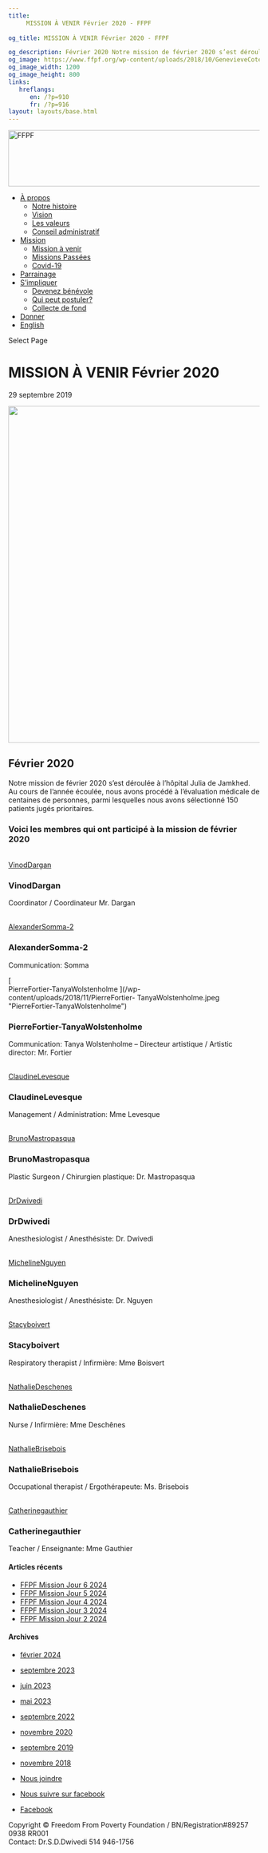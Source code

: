 ```yaml
---
title: 
     MISSION À VENIR Février 2020 - FFPF
    
og_title: MISSION À VENIR Février 2020 - FFPF

og_description: Février 2020 Notre mission de février 2020 s’est déroulée à l’hôpital Julia de Jamkhed. Au cours de l’année écoulée, nous avons procédé à l’évaluation médicale de centaines de personnes, parmi lesquelles nous avons sélectionné 150 patients jugés prioritaires. Voici les membres qui ont participé à la mission de février 2020 VinodDargan Coordinator / Coordinateur Mr.
og_image: https://www.ffpf.org/wp-content/uploads/2018/10/GenevieveCote-Operating.jpeg
og_image_width: 1200
og_image_height: 800
links:
   hreflangs:
      en: /?p=910
      fr: /?p=916
layout: layouts/base.html
---
```


[ <img src='/wp-content/uploads/2018/10/logo-ffpf.webp' width='505'
height='113' alt='FFPF' /> ](/en/sponsorship-tag/surgery/)

  * [ À propos ](/fr/a-propos)
    * [ Notre histoire ](/fr/a-propos#histoire)
    * [ Vision ](/fr/a-propos#vision)
    * [ Les valeurs ](/fr/a-propos#valeurs)
    * [ Conseil administratif ](/fr/a-propos#conseil)
  * [ Mission ](/fr/mission)
    * [ Mission à venir ](/fr/mission#venir)
    * [ Missions Passées ](/fr/mission#passées)
    * [ Covid-19 ](/fr/covid-19)
  * [ Parrainage ](/fr/parrainage/)
  * [ S’impliquer ](/fr/simpliquer)
    * [ Devenez bénévole ](/fr/simpliquer#benevole)
    * [ Qui peut postuler? ](/fr/simpliquer#inscrire)
    * [ Collecte de fond ](/fr/simpliquer#collecte)
  * [ Donner ](/donner)
  * [ English ]( )

[ ]( )

Select Page

#  MISSION À VENIR Février 2020

29 septembre 2019

<img src='/wp-content/uploads/2018/10/GenevieveCote-Operating-1080x675.webp'
width='1080' height='675' />

##  Février 2020

Notre mission de février 2020 s’est déroulée à l’hôpital Julia de Jamkhed. Au
cours de l’année écoulée, nous avons procédé à l’évaluation médicale de
centaines de personnes, parmi lesquelles nous avons sélectionné 150 patients
jugés prioritaires.

###  Voici les membres qui ont participé à la mission de février 2020

[  
VinodDargan ](/wp-content/uploads/2018/10/VinodDargan.jpeg "VinodDargan")

###  VinodDargan

Coordinator / Coordinateur Mr. Dargan

[  
AlexanderSomma-2 ](/wp-content/uploads/2018/11/AlexanderSomma-2.jpeg
"AlexanderSomma-2")

###  AlexanderSomma-2

Communication: Somma

[  
PierreFortier-TanyaWolstenholme ](/wp-content/uploads/2018/11/PierreFortier-
TanyaWolstenholme.jpeg "PierreFortier-TanyaWolstenholme")

###  PierreFortier-TanyaWolstenholme

Communication: Tanya Wolstenholme – Directeur artistique / Artistic director:
Mr. Fortier

[  
ClaudineLevesque ](/wp-content/uploads/2018/11/ClaudineLevesque.jpeg
"ClaudineLevesque")

###  ClaudineLevesque

Management / Administration: Mme Levesque

[  
BrunoMastropasqua ](/wp-content/uploads/2018/10/BrunoMastropasqua.jpeg
"BrunoMastropasqua")

###  BrunoMastropasqua

Plastic Surgeon / Chirurgien plastique: Dr. Mastropasqua

[  
DrDwivedi ](/wp-content/uploads/2018/11/DrDwivedi.jpeg "DrDwivedi")

###  DrDwivedi

Anesthesiologist / Anesthésiste: Dr. Dwivedi

[  
MichelineNguyen ](/wp-content/uploads/2018/10/MichelineNguyen.jpeg
"MichelineNguyen")

###  MichelineNguyen

Anesthesiologist / Anesthésiste: Dr. Nguyen

[  
Stacyboivert ](/wp-content/uploads/2018/11/Stacyboivert.jpeg "Stacyboivert")

###  Stacyboivert

Respiratory therapist / Infirmière: Mme Boisvert

[  
NathalieDeschenes ](/wp-content/uploads/2018/10/NathalieDeschenes.jpeg
"NathalieDeschenes")

###  NathalieDeschenes

Nurse / Infirmière: Mme Deschênes

[  
NathalieBrisebois ](/wp-content/uploads/2018/10/NathalieBrisebois.jpeg
"NathalieBrisebois")

###  NathalieBrisebois

Occupational therapist / Ergothérapeute: Ms. Brisebois

[  
Catherinegauthier ](/wp-content/uploads/2018/11/Catherinegauthier.jpeg
"Catherinegauthier")

###  Catherinegauthier

Teacher / Enseignante: Mme Gauthier

####  Articles récents

  * [ FFPF Mission Jour 6 2024 ]( /fr/article/2024/02/09/ffpf-mission-jour-6-2024/)
  * [ FFPF Mission Jour 5 2024 ](/fr)
  * [ FFPF Mission Jour 4 2024 ]( /fr/article/2024/02/08/mission-ffpf-2024-jour-4/)
  * [ FFPF Mission Jour 3 2024 ]( /fr/article/2024/02/06/mission-ffpf-2023-jour-3/)
  * [ FFPF Mission Jour 2 2024 ]( /fr/article/2024/02/05/mission-ffpf-2024-jour-2/)

####  Archives

  * [ février 2024 ]( /en/article/2024/02/)
  * [ septembre 2023 ]( /en/article/2023/09/)
  * [ juin 2023 ]( /en/article/2023/06/)
  * [ mai 2023 ]( /en/article/2023/05/)
  * [ septembre 2022 ]( /en/article/2022/09/)
  * [ novembre 2020 ]( /en/article/2020/11/)
  * [ septembre 2019 ](/)
  * [ novembre 2018 ]( /en/article/2018/11/)

  * [ Nous joindre ](/fr/nous-joindre/)
  * [ Nous suivre sur facebook ](https://www.facebook.com/freedomfrompoverty/)

  * [ Facebook  ](https://www.facebook.com/freedomfrompoverty/)

Copyright © Freedom From Poverty Foundation / BN/Registration#89257 0938 RR001  
Contact: Dr.S.D.Dwivedi 514 946-1756

